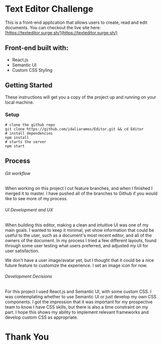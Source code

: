 # Text Editor Challenge

This is a front-end application that allows users to create, read and edit documents. You can checkout the live site here: [https://texteditor.surge.sh/](https://texteditor.surge.sh/)

## Front-end built with:

* React.js
* Semantic UI
* Custom CSS Styling

## Getting Started

These instructions will get you a copy of the project up and running on your local machine.

### Setup

```
# clone the github repo
git clone https://github.com/idaliaramos/Editor.git && cd Editor
# install dependencies
npm install
# starts the server
npm start
```

## Process

###### Git workflow

When working on this project I cut feature branches, and when I finished I merged it to master. I have pushed all of the branches to Github if you would like to see more of my process.

###### UI Development and UX

When building this editor, making a clean and intuitive UI was one of my main goals. I wanted to keep it minimal, yet show information that could be useful to the user, such as a document's most recent editor, and all of the owners of the document. In my process I tried a few different layouts, found through some user testing what users preferred, and adjusted my UI for user satisfaction.

We don't have a user image/avatar yet, but I thought that it could be a nice future feature to customize the experience. I set an image icon for now.

###### Development Decisions

For this project I used React.js and Semantic UI, with some custom CSS. I was contemplating whether to use Semantic UI or just develop my own CSS components. I got the impression that it was important for my prospective team to know I have CSS skills, but there is also a time constraint on my part. I hope this shows my ability to implement relevant frameworks and develop custom CSS as appropriate.

# Thank You
